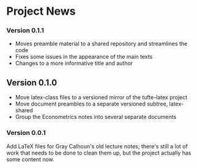 Project News
============

### Version 0.1.1
* Moves preamble material to a shared repository and streamlines the
  code
* Fixes some issues in the appearance of the main texts
* Changes to a more informative title and author

Version 0.1.0
-------------
* Move latex-class files to a versioned mirror of the tufte-latex
  project
* Move document preambles to a separate versioned subtree,
  latex-shared
* Group the Econometrics notes into several separate documents

### Version 0.0.1
Add LaTeX files for Gray Calhoun's old lecture notes; there's still a
lot of work that needs to be done to clean them up, but the project
actually has some content now.